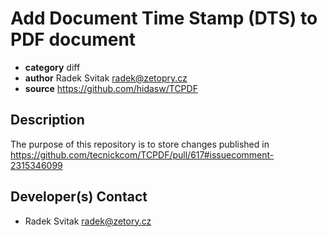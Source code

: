 # Add Document Time Stamp (DTS) to PDF document 

* **category**    diff
* **author**      Radek Svitak <radek@zetopry.cz>
* **source**      https://github.com/hidasw/TCPDF

## Description
The purpose of this repository is to store changes published in https://github.com/tecnickcom/TCPDF/pull/617#issuecomment-2315346099

## Developer(s) Contact

* Radek Svitak <radek@zetory.cz>
